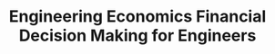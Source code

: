 ---
title: "Engineering Economics Financial Decision Making for Engineers"
showDate: false
draft: false
tags: ["classic","poem"]
link: "https://www.amazon.com/Engineering-Economics-Financial-Decision-Engineers/dp/0133405532/ref=sr_1_1?ie=UTF8&qid=1534834964&sr=8-1&keywords=engineering+economics+financial+decision+making+for+engineers"
target: "_blank"
read: "R"
---